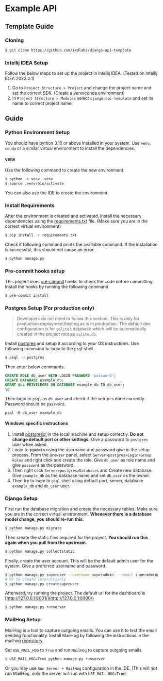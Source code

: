 # Example API

## Template Guide

### Cloning

```bash
$ git clone https://github.com/ixdlabs/django-api-template
```

### Intellij IDEA Setup

Follow the below steps to set up the project in Intellij IDEA. (Tested on Intellij IDEA 2023.2.1)

1. Go to `Project Structure > Project` and change the project name and set the correct SDK. (Create a venv/conda
   environment)
2. In `Project Structure > Modules` select `django-api-template` and set its name to correct project name.

## Guide

### Python Environment Setup

You should have python 3.10 or above installed in your system. Use `venv`, `conda` or a similar virtual environment to
install the dependencies.

#### venv

Use the following command to create the new environment.

```bash
$ python -m venv .venv
$ source .venv/bin/activate
```

You can also use the IDE to create the environment.

### Install Requirements

After the environment is created and activated, install the necessary dependencies using
the [requirements.txt](requirements.txt) file. (Make sure you are in the correct virtual environment)

```bash
$ pip install -r requirements.txt
```

Check if following command prints the available command. If the installation is successful, this should not cause an
error.

```bash
$ python manage.py
```

### Pre-commit hooks setup

This project uses [pre-commit](https://pre-commit.com/) hooks to check the code before committing. Install the hooks by
running the following command.

```bash
$ pre-commit install
```

### Postgres Setup (For production only)

> Developers do not need to follow this section. This is only for production deployment/testing as is in production. The
> default dev configuration is for `sqlite3` database which will be automatically created in the project root
> as `sqlite.db`.

Install [postgres](https://www.postgresql.org/download/) and setup it according to your OS instructions. Use following
command to login to the `psql` shell.

```bash
$ psql -U postgres
```

Then enter below commands.

```sql
CREATE ROLE db_user WITH LOGIN PASSWORD 'password';
CREATE DATABASE example_db;
GRANT ALL PRIVILEGES ON DATABASE example_db TO db_user;
\q
```

Then login to `psql` as `db_user` and check if the setup is done correctly. Password should be `password`.

```
psql -U db_user example_db
```

#### Windows specific instructions

1. Install [postgresql](https://www.postgresql.org/) in the local machine and setup correctly. **Do not change default
   port or other settings.** Give a password to `postgres` user when asked.
2. Login to `pgAdmin` using the username and password give in the setup process. From the `Browser` panel,
   select `Server>postgres>Login/Group Roles` and right click and create the role. Give `db_user` as role name and
   give `password` as the password.
3. Then right click `Server>postgres>Databases` and Create new database. Give `example_db` as the database name and
   set `db_user` as the owner.
4. Then try to login to `psql` shell using default port, server, database `example_db` and `db_user` user.

### Django Setup

First run the database migration and create the necessary tables. Make sure you are in the correct virtual
environment. **Whenever there is a database model change, you should re-run this.**

```bash
$ python manage.py migrate
```

Then create the static files required for the project. **You should run this again when you pull from the upstream.**

```bash
$ python manage.py collectstatic
```

Finally, create the user account. This will be the default admin user for the system. Give a preferred username and
password.

```bash
$ python manage.py superuser --username superadmin  --email superadmin@example.com --password userpassword
# Or to create interactively
$ python manage.py createsuperuser
```

Afterward, try running the project. The default url for the dashboard
is [http://127.0.0.1:8001/](http://127.0.0.1:8000/)

```bash
$ python manage.py runserver
```

### MailHog Setup

MailHog is a tool to capture outgoing emails. You can use it to test the email sending functionality. Install MailHog by
following the instructions in the mailhog [repository](https://github.com/mailhog/MailHog).

Set `USE_MAIL_HOG` to `True` and run `MailHog` to capture outgoing emails.

 ```bash
 $ USE_MAIL_HOG=True python manage.py runserver
 ```

Or you may use `Run Server + MailHog` configuration in the IDE. (This will not run MailHog, only the server will run
with `USE_MAIL_HOG=True`)
